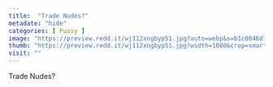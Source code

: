 ```yaml
---
title:  "Trade Nudes?"
metadate: "hide"
categories: [ Pussy ]
image: "https://preview.redd.it/wj112xngbyp51.jpg?auto=webp&s=b1c0046d76d7a7bc8120c9cf2ec00bb96f5cc03c"
thumb: "https://preview.redd.it/wj112xngbyp51.jpg?width=1080&crop=smart&auto=webp&s=3c721aab8f0bdc379d2a6dff095bb1dfb87bd18e"
visit: ""
---
```

Trade Nudes?
